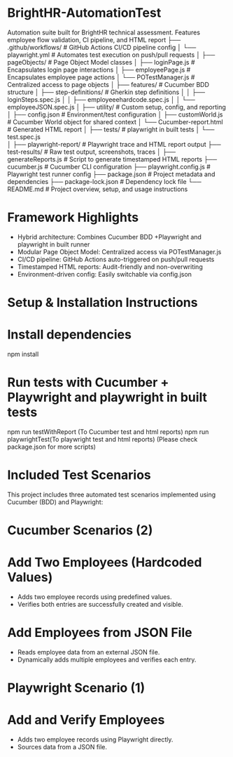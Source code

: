 # BrightHR-AutomationTest
Automation suite built for BrightHR technical assessment. Features employee flow validation, CI pipeline, and HTML report
├── .github/workflows/           # GitHub Actions CI/CD pipeline config
│   └── playwright.yml           # Automates test execution on push/pull requests
│
├── pageObjects/                 # Page Object Model classes
│   ├── loginPage.js             # Encapsulates login page interactions
│   ├── employeePage.js          # Encapsulates employee page actions
│   └── POTestManager.js         # Centralized access to page objects
│
├── features/                    # Cucumber BDD structure
│   ├── step-definitions/        # Gherkin step definitions
│   │   ├── loginSteps.spec.js
│   │   ├── employeeehardcode.spec.js
│   │   └── employeeJSON.spec.js
│
├── utility/                     # Custom setup, config, and reporting
│   ├── config.json              # Environment/test configuration
│   ├── customWorld.js           # Cucumber World object for shared context
│   └── Cucumber-report.html     # Generated HTML report
│
├── tests/                       # playwright in built tests
│   └── test.spec.js           
│
├── playwright-report/           # Playwright trace and HTML report output
├── test-results/                # Raw test output, screenshots, traces
│
├── generateReports.js           # Script to generate timestamped HTML reports
├── cucumber.js                  # Cucumber CLI configuration
├── playwright.config.js         # Playwright test runner config
├── package.json                 # Project metadata and dependencies
├── package-lock.json            # Dependency lock file
└── README.md                    # Project overview, setup, and usage instructions

# Framework Highlights
- Hybrid architecture: Combines Cucumber BDD +Playwright and  playwright in built runner 
- Modular Page Object Model: Centralized access via POTestManager.js
- CI/CD pipeline: GitHub Actions auto-triggered on push/pull requests
- Timestamped HTML reports: Audit-friendly and non-overwriting
- Environment-driven config: Easily switchable via config.json

# Setup & Installation Instructions

# Install dependencies
npm install

# Run tests with Cucumber + Playwright and playwright in built tests
npm run testWithReport (To Cucumber test and html reports)
npm run playwrightTest(To playwright test and html reports)
(Please check package.json for more scripts)

# Included Test Scenarios
This project includes three automated test scenarios implemented using Cucumber (BDD) and Playwright:
# Cucumber Scenarios (2)
# Add Two Employees (Hardcoded Values)
- Adds two employee records using predefined values.
- Verifies both entries are successfully created and visible.
# Add Employees from JSON File
- Reads employee data from an external JSON file.
- Dynamically adds multiple employees and verifies each entry.
# Playwright Scenario (1)
# Add and Verify Employees
- Adds two employee records using Playwright directly.
- Sources data from a JSON file.


